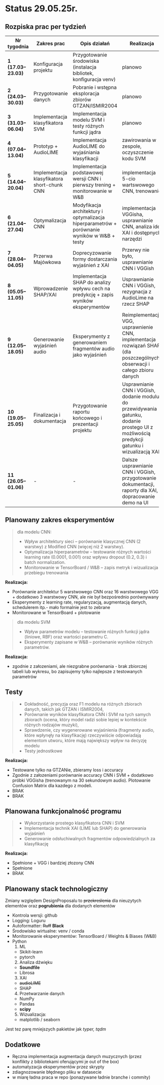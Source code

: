 # Status 29.05.25r.
## Rozpiska prac per tydzień
| **Nr tygodnia** | **Zakres prac** | **Opis działań** | **Realizacja** |
|---------------|----------------|----------------|----------------|
| **1 (17.03–23.03)** | Konfiguracja projektu | Przygotowanie środowiska (instalacja bibliotek, konfiguracja venv) | planowo |
| **2 (24.03–30.03)** | Przygotowanie danych | Pobranie i wstępna eksploracja zbiorów GTZAN/ISMIR2004 | planowo |
| **3 (31.03–06.04)** | Implementacja klasyfikatora SVM | Implementacja modelu SVM i testy różnych funkcji jądra | planowo |
| **4 (07.04–13.04)** | Prototyp + AudioLIME | Implementacja AudioLIME do wyjaśniania klasyfikacji | zawirowania w zespole, oczyszczenie kodu SVM |
| **5 (14.04–20.04)** | Implementacja klasyfikatora short-chunk CNN | Implementacja podstawowej wersji CNN i pierwszy trening + monitorowanie w W&B | implementacja 5-cio wartswowego CNN, trenowanie|
| **6 (21.04–27.04)** | Optymalizacja CNN | Modyfikacja architektury i optymalizacja hiperparametrów + porównanie wyników w W&B + testy | implementacja VGGisha, usprawnianie CNN, analiza idei XAI i dostępnych narzędzi |
| **7 (28.04–04.05)** | Przerwa Majówkowa | Doprecyzowanie formy dostarczania wyjaśnień z XAI| Przerwy nie było, usprawnianie CNN i VGGish |
| **8 (05.05–11.05)** | Wprowadzenie SHAP/XAI | Implementacja SHAP do analizy wpływu cech na predykcję + zapis wyników eksperymentów | Usprawnianie CNN i VGGish, rezygnacja z AudioLime na rzecz SHAP  |
| **9 (12.05–18.05)** | Generowanie wyjaśnień audio | Eksperymenty z generowaniem fragmentów audio jako wyjaśnień | Reimplementacja VGG, usprawnienie CNN, implementacja rozwiązań SHAP (dla poszczególnych obserwacji i całego zbioru danych |
| **10 (19.05–25.05)** | Finalizacja i dokumentacja | Przygotowanie raportu końcowego i prezentacji projektu | Usprawnianie CNN i VGGish, dodanie modulu do przewidywania gatunku, dodanie prostego UI z możliwością predykcji gatunku i wizualizacją XAI|
| **11 (26.05–01.06)** | - | - | Dalsze usprawnianie CNN i VGGish, przygotowanie dokumentacji, raporty dla XAI, dopracowanie demo na UI |


## Planowany zakres eksperymentów
> dla modelu CNN:
>	- Wpływ architektury sieci – porównanie klasycznej CNN (2 warstwy) z Modified CNN (więcej niż 2 warstwy).
>	- Optymalizacja hiperparametrów – testowanie różnych wartości learning rate (0.0001, 0.001) oraz wpływu dropout (0.2, 0.3) i batch normalization.
>	- Monitorowanie w TensorBoard / W&B – zapis metryk i wizualizacja przebiegu trenowania

**Realizacja:**
- Porównanie architektur 5 warstwowego CNN oraz 16 warstwowego VGG + dodatkowo 3 warstwowy CNN, ale nie był bezpośrednio porównywany
- Eksperymenty z learning rate, regularyzacją, augmentacją danych, schedulerem itp.- mało formalnie jest to zebrane
- Monitorowane w TensorBoard + plotowanie


> dla modelu SVM
>	- Wpływ parametrów modelu – testowanie różnych funkcji jądra (liniowe, RBF) oraz wartości parametru C.
>	- Eksperymenty zapisane w W&B – porównanie wyników różnych parametrów.

**Realizacja:**
- zgodnie z załozeniami, ale niezgrabne porównania - brak zbiorczej tabeli lub wykresu, bo zapisujemy tylko najlepsze z testowanych parametrów

## Testy 
> - Dokładność, precyzja oraz F1 modelu na różnych zbiorach danych, takich jak GTZAN i ISMIR2004,
> - Porównanie wyników klasyfikatora CNN i SVM na tych samych zbiorach (ocena, który model radzi sobie lepiej w kontekście różnych rodzajów muzyki),
> - Sprawdzenie, czy wygenerowane wyjaśnienia (fragmenty audio, które wpłynęły na klasyfikację) rzeczywiście odpowiadają elementom utworu, które mają największy wpływ na decyzję modelu
> - Testy jednostkowe 
		
**Realizacja:**
- Testowane tylko na GTZANie, zbieramy loss i accuracy
- Zgodnie z załozeniami porównanie accuracy CNN i SVM + dodatkowo próbki VGGisha (trenowanym na 30 sekundowym audio). Plotowanie Confusion Matrix dla kazdego z modeli.
- BRAK
- BRAK

## Planowana funkcjonalność programu
> - Wykorzystanie prostego klasyfikatora CNN i SVM
> - Implementacja technik XAI (LIME lub SHAP) do generowania wyjaśnień
> - Generowanie odsłuchiwalnych fragmentów odpowiedzialnych za klasyfikację

**Realizacja:**
- Spełnione + VGG i bardziej złozony CNN
- Spełnione
- BRAK

## Planowany stack technologiczny
Zmiany względem DesignProposalu to ~~przekreślenia~~ dla nieuzytych elementów oraz **pogrubienia** dla dodanych elementów

- Kontrola wersji: github
- Logging: Loguru
- Autoformatter: ~~Ruff~~ **Black**
- Środowisko wirtualne: venv / conda
- Monitorowanie eksperymentów: TensorBoard / Weights & Biases (W&B)
- Python
	1. ML
	- Skikit-learn
	- pytorch
	2. Analiza dźwięku
    - **Soundfile**
	- Librosa
	3. XAI
	- ~~audioLIME~~
	- SHAP
	4. Przetwarzanie danych
	- NumPy
	- Pandas
    - **scipy**
	5. Wizualizacja:
	- matplotlib / seaborn

Jest tez parę mniejszych pakietów jak *typer, tqdm*

## Dodatkowe

- Ręczna implementacja augmentacja danych muzycznych (przez konflikty z bibliotekami oferującymi je out of the box)
- automatyzacja eksperymentów przez skrypty
- zdiagnozowanie błędnego pliku w datasecie
- w miarę ładna praca w repo (ponazywane ładnie branche i commity)
